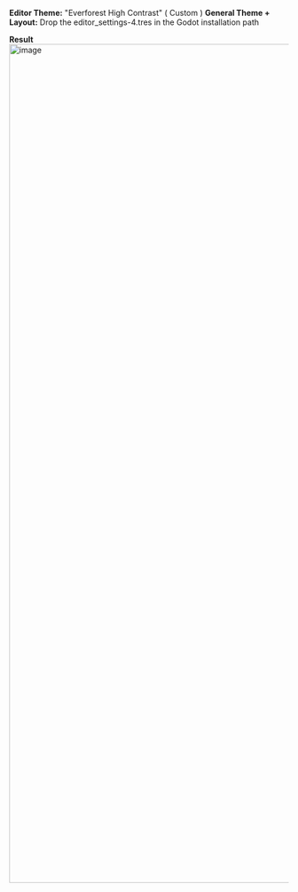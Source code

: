 **Editor Theme:** "Everforest High Contrast" ( Custom )
**General Theme + Layout:** Drop the editor_settings-4.tres in the Godot installation path

**Result**
<img width="1512" alt="image" src="https://github.com/AchillesKastanas/Godot-Config-Files/assets/47496934/36053e47-db12-437e-a067-f39b3374ca63">
